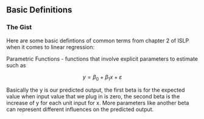 ## Basic Definitions

### The Gist 
Here are some basic defintions of common terms from chapter 2 of ISLP when it comes to linear regression:

Parametric Functions - functions that involve explicit parameters to estimate such as 

$$y = \beta_0 + \beta_1 x + ε$$ 

Basically the y is our predicted output, the first beta is for the expected value when input value that we plug in is zero, the second beta is the increase of y for each unit input for x. More parameters like another beta can represent different influences on the predicted output. 

